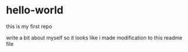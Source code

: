 # hello-world
this is my first repo

write a bit about myself so it looks like i made modification to this readme file
